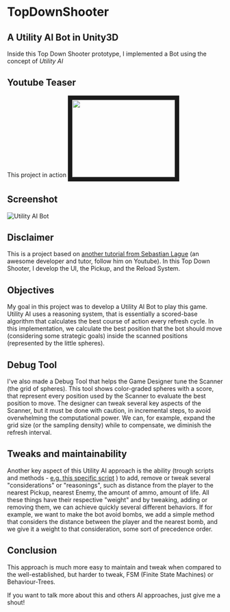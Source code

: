 # TopDownShooter

## A **Utility AI** Bot in Unity3D

Inside this Top Down Shooter prototype, I implemented a Bot using the concept of *Utility AI*

## Youtube Teaser

This project in action
<a href="http://www.youtube.com/watch?feature=player_embedded&v=vDKTZSRe_5A
" target="_blank"><img src="http://img.youtube.com/vi/vDKTZSRe_5A/hqdefault.jpg" 
width="240" height="180" border="10" /></a>

## Screenshot

![Utility AI Bot](http://imgur.com/8Z4DCQm.png "Debug Enabled")

## Disclaimer
This is a project based on [another tutorial from Sebastian Lague](https://www.youtube.com/watch?v=SviIeTt2_Lc&list=PLFt_AvWsXl0ctd4dgE1F8g3uec4zKNRV0) (an awesome developer and tutor, follow him on Youtube). In this Top Down Shooter, I develop the UI, the Pickup, and the Reload System.

## Objectives
My goal in this project was to develop a Utility AI Bot to play this game.
Utility AI uses a reasoning system, that is essentially a scored-base algorithm that calculates the best course of action every refresh cycle.
In this implementation, we calculate the best position that the bot should move (considering some strategic goals) inside the scanned positions (represented by the little spheres).

## Debug Tool
I've also made a Debug Tool that helps the Game Designer tune the Scanner (the grid of spheres). This tool shows color-graded spheres with a score, that represent every position used by the Scanner to evaluate the best position to move.
The designer can tweak several key aspects of the Scanner, but it must be done with caution, in incremental steps, to avoid overwhelming the computational power. We can, for example, expand the grid size (or the sampling density) while to compensate, we diminish the refresh interval.

## Tweaks and maintainability
Another key aspect of this Utility AI approach is the ability (trough scripts and methods - [e.g. this specific script](https://github.com/daltonbr/TopDownShooter/blob/master/Assets/Scripts/AIManager/MoveToBestPosition.cs) ) to add, remove or tweak several  "considerations" or "reasonings", such as distance from the player to the nearest Pickup, nearest Enemy, the amount of ammo, amount of life. All these things have their respective "weight" and by tweaking, adding or removing them, we can achieve quickly several different behaviors.
If for example, we want to make the bot avoid bombs, we add a simple method that considers the distance between the player and the nearest bomb, and we give it a weight to that consideration, some sort of precedence order.

## Conclusion
This approach is much more easy to maintain and tweak when compared to the well-established, but harder to tweak, FSM (Finite State Machines) or Behaviour-Trees.

If you want to talk more about this and others AI approaches, just give me a shout!